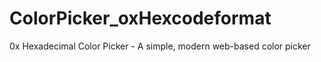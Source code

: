 # ColorPicker_oxHexcodeformat
0x Hexadecimal Color Picker - A simple, modern web-based color picker

